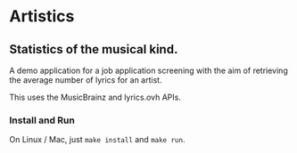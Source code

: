 # Artistics
## Statistics of the musical kind.

A demo application for a job application screening with the aim of retrieving the average number of lyrics for an artist.

This uses the MusicBrainz and lyrics.ovh APIs.

### Install and Run

On Linux / Mac, just `make install` and `make run`.
